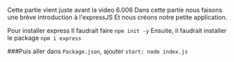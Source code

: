 Cette partie vient juste avant la video 6.006
Dans cette partie nous faisons une brève introduction à l'expressJS
Et nous créons notre petite application.

Pour installer express
Il faudrait faire ```npm init -y```
Ensuite, il faudrait installer le package ```npm i express```

###Puis aller dans ```Package.json```, ajouter ```start: node index.js```
